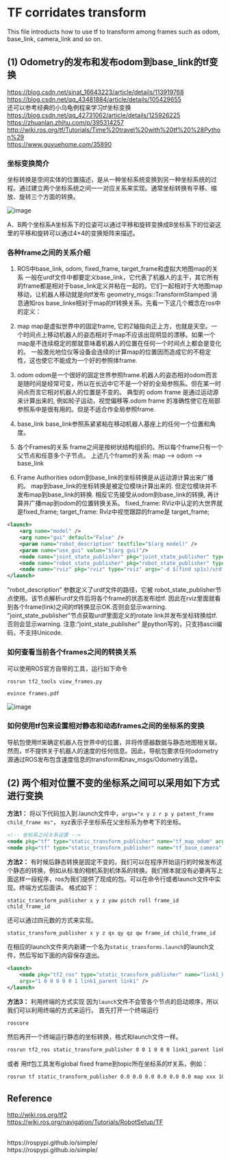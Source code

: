 # TF corridates transform
This file introducts how to use tf to transform among frames such as odom, base_link, camera_link and so on.

## (1) Odometry的发布和发布odom到base_link的tf变换
https://blog.csdn.net/sinat_16643223/article/details/113919768
<br>
https://blog.csdn.net/qq_43481884/article/details/105429655
<br>
还可以参考经典的小乌龟例程来学习tf坐标变换
<br>
https://blog.csdn.net/qq_42731062/article/details/125926225
<br>
https://zhuanlan.zhihu.com/p/395314257
<br>
http://wiki.ros.org/tf/Tutorials/Time%20travel%20with%20tf%20%28Python%29
<br>
https://www.guyuehome.com/35890
<br>


### 坐标变换简介
坐标转换是空间实体的位置描述，是从一种坐标系统变换到另一种坐标系统的过程。通过建立两个坐标系统之间一一对应关系来实现。通常坐标转换有平移、缩放、旋转三个方面的转换。

![image](https://github.com/Luyao0LIU/ROS_Tutorials/assets/128677149/40f2dbe4-2dbd-4d10-8191-1a761a2f5342)

A、B两个坐标系A坐标系下的位姿可以通过平移和旋转变换成B坐标系下的位姿这里的平移和旋转可以通过4×4的变换矩阵来描述。


### 各种frame之间的关系介绍

1. ROS中base_link, odom, fixed_frame, target_frame和虚拟大地图map的关系
一般在urdf文件中都要定义base_link，它代表了机器人的主干，其它所有的frame都是相对于base_link定义并粘在一起的。它们一起相对于大地图map移动，让机器人移动就是向tf发布 geometry_msgs::TransformStamped 消息通知ros base_linke相对于map的tf转换关系。先看一下这几个概念在ros中的定义：

2. map
map是虚拟世界中的固定frame, 它的Z轴指向正上方，也就是天空。一个时间点上移动机器人的姿态相对于map不应该出现明显的漂移。如果一个map是不连续稳定的那就意味着机器人的位置在任何一个时间点上都会是变化的。
一般激光地位仪等设备会连续的计算map的位置因而造成它的不稳定性，这也使它不能成为一个好的参照体frame.

3. odom
odom是一个很好的固定世界参照frame.机器人的姿态相对odom而言是随时间是经常可变，所以在长远中它不是一个好的全局参照系。但在某一时间点而言它相对机器人的位置是不变的。
典型的 odom frame 是通过运动源来计算出来的, 例如轮子运动，视觉偏移等.odom frame 的准确性使它在局部参照系中是很有用的。但是不适合作全局参照frame.

4. base_link
base_link参照系紧紧粘在移动机器人基座上的任何一个位置和角度。

5. 各个Frames的关系
frame之间是按树状结构组织的。所以每个frame只有一个父节点和任意多个子节点。 上述几个frame的关系:
map --> odom --> base_link

6. Frame Authorities
odom到base_link的坐标转换是从运动源计算出来广播的。
map到base_link的坐标转换是被定位模块计算出来的. 但定位模块并不发布map到base_link的转换. 相反它先接受从odom到base_link的转换, 再计算并广播map到odom的位置转换关系。
fixed_frame: RViz中认定的大世界就是fixed_frame;
target_frame: Rviz中视觉跟踪的frame是 target_frame;

```xml
<launch>  
    <arg name="model" />  
    <arg name="gui" default="False" />  
    <param name="robot_description" textfile="$(arg model)" />  
    <param name="use_gui" value="$(arg gui)"/>  
    <node name="joint_state_publisher" pkg="joint_state_publisher" type="joint_state_publisher" />  
    <node name="robot_state_publisher" pkg="robot_state_publisher" type="state_publisher" />  
    <node name="rviz" pkg="rviz" type="rviz" args="-d $(find sp1s)/urdf.rviz" required="true" />  
</launch>
```

“robot_description” 参数定义了urdf文件的路径，它被 robot_state_publisher节点使用。该节点解析urdf文件后将各个frame的状态发布给tf. 因此在rviz里面就看到各个frame(link)之间的tf转换显示OK.否则会显示warning.
"joint_state_publisher"节点获取urdf里面定义的rotate link并发布坐标转换给tf.否则会显示warning. 注意:“joint_state_publisher” 是python写的，只支持ascii编码，不支持Unicode.

### 如何查看当前各个frames之间的转换关系
可以使用ROS官方自带的工具，运行如下命令

```xml
rosrun tf2_tools view_frames.py
```

```xml
evince frames.pdf
```
![image](https://github.com/Luyao0LIU/ROS_Tutorials/assets/128677149/6b56a77e-9e82-4d99-929d-78c49f69c3e8)



### 如何使用tf包来设置相对静态和动态frames之间的坐标系的变换
导航包使用tf来确定机器人在世界中的位置，并将传感器数据与静态地图相关联。然而，tf不提供关于机器人的速度的任何信息。因此，导航包要求任何odometry源通过ROS发布包含速度信息的transform和nav_msgs/Odometry消息。



## (2) 两个相对位置不变的坐标系之间可以采用如下方式进行变换
**方法1：**
将以下代码加入到.launch文件中，`args="x y z r p y patent_frame child_frame ms"`， xyz表示子坐标系在父坐标系为参考下的坐标。
```xml
<!-- 坐标系之间关系设置 -->
<node pkg="tf" type="static_transform_publisher" name="tf_map_odom" args="0 0 0 0 0 0 map odom 100"/>
<node pkg="tf" type="static_transform_publisher" name="tf_base_camera" args="0 0 0 0 0 0 base_link camera_link 100"/>
```

**方法2：**
有时候后静态转换是固定不变的，我们可以在程序开始运行的时候发布这个静态的转换，例如从标准的相机系到机体系的转换。我们根本就没有必要再写上面这样一段程序，ros为我们提供了现成的包。可以在命令行或者launch文件中实现。终端方式后面讲。
格式如下：

`static_transform_publisher x y z yaw pitch roll frame_id child_frame_id`

还可以通过四元数的方式来实现。

`static_transform_publisher x y z qx qy qz qw frame_id child_frame_id`

在相应的launch文件夹内新建一个名为`static_transforms.launch`的launch文件，然后写如下面的内容保存退出。

```xml
<launch>
    <node pkg="tf2_ros" type="static_transform_publisher" name="link1_broadcaster" 
    args="1 0 0 0 0 0 1 link1_parent link1" />
</launch>
```
**方法3：**
利用终端的方式实现
因为`launch`文件不会管各个节点的启动顺序，所以我们可以利用终端的方式来运行。
首先打开一个终端运行

```xml
roscore
```
然后再开一个终端运行静态的坐标转换，格式和launch文件一样。

```xml
rosrun tf2_ros static_transform_publisher 0 0 1 0 0 0 link1_parent link1
```

或者
用tf包工具发布global fixed frame到topic所在坐标系的tf关系，例如：

```xml
rosrun tf static_transform_publisher 0.0 0.0 0.0 0.0 0.0 0.0 map xxx 100 ;//将xxx映射为map
```


## Reference
http://wiki.ros.org/tf2
 <br>
https://wiki.ros.org/navigation/Tutorials/RobotSetup/TF
 <br>
 
 <br>
https://rospypi.github.io/simple/
 <br>
https://rospypi.github.io/simple/
